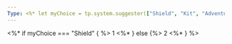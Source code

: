 ```yaml
---
Type: <%* let myChoice = tp.system.suggester(["Shield", "Kit", "Adventuring"], ["Shield", "Kit", "Adventuring"])_%> <% myChoice %>
---
```

<%* if myChoice === "Shield" { %>
1
<%* } else {%>
2
<%* } %>